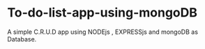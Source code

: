 # To-do-list-app-using-mongoDB
A simple C.R.U.D app using NODEjs , EXPRESSjs and mongoDB as Database.

